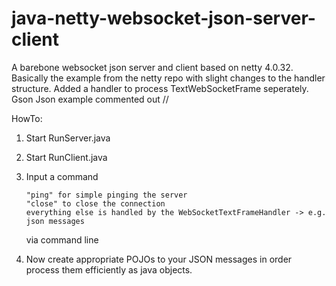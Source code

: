 # java-netty-websocket-json-server-client

A barebone websocket json server and client based on netty 4.0.32. Basically the example from the netty repo with slight changes to the handler structure.
Added a handler to process TextWebSocketFrame seperately. Gson Json example commented out //

HowTo:

1.	Start RunServer.java
2.	Start RunClient.java
3.	Input a command 

		"ping" for simple pinging the server
		"close" to close the connection
		everything else is handled by the WebSocketTextFrameHandler -> e.g. json messages 
		
	via command line 
4. Now create appropriate POJOs to your JSON messages in order process them efficiently as java objects.
